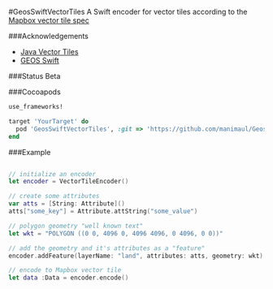 #GeosSwiftVectorTiles
A Swift encoder for vector tiles according to the [Mapbox vector tile spec](https://github.com/mapbox/vector-tile-spec)

###Acknowledgements
* [Java Vector Tiles](https://github.com/ElectronicChartCentre/java-vector-tile)
* [GEOS Swift](https://github.com/andreacremaschi/GEOSwift)

###Status
Beta

###Cocoapods
```ruby
use_frameworks!

target 'YourTarget' do
  pod 'GeosSwiftVectorTiles', :git => 'https://github.com/manimaul/GeosSwiftVectorTiles.git', :tag => '0.1.0'
end
```

###Example

```swift

// initialize an encoder
let encoder = VectorTileEncoder()

// create some attributes
var atts = [String: Attribute]()
atts["some_key"] = Attribute.attString("some_value")

// polygon geometry "well known text"
let wkt = "POLYGON ((0 0, 4096 0, 4096 4096, 0 4096, 0 0))"

// add the geometry and it's attributes as a "feature"
encoder.addFeature(layerName: "land", attributes: atts, geometry: wkt)

// encode to Mapbox vector tile
let data :Data = encoder.encode()

```
